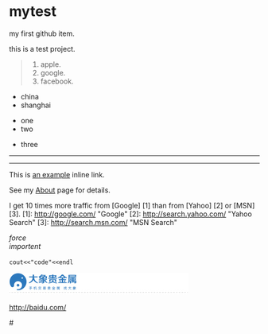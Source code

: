 # mytest #

my first github item.

this is a test project.

> 1. apple.
> 2. google.
> 3. facebook.

* china
* shanghai
+ one
+ two
- three
 ***
 
 ---

This is [an example](http://www.baidu.com/ "baidu") inline link.

See my [About](/about/) page for details.

I get 10 times more traffic from [Google] [1] than from
[Yahoo] [2] or [MSN] [3].
  [1]: http://google.com/        "Google"
  [2]: http://search.yahoo.com/  "Yahoo Search"
  [3]: http://search.msn.com/    "MSN Search"

 _force_<br/>
 *importent*

 `cout<<"code"<<endl`

![DX logo](logo.jpg)

<http://baidu.com/>

\#
